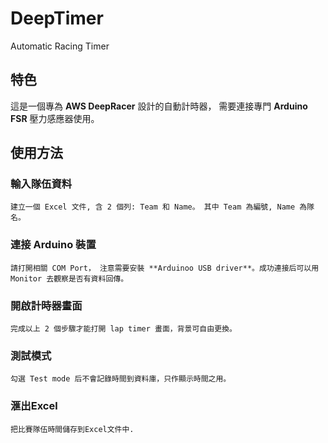 # DeepTimer
Automatic Racing Timer

## 特色
這是一個專為 **AWS DeepRacer** 設計的自動計時器， 需要連接專門 **Arduino FSR** 壓力感應器使用。

## 使用方法

### 輸入隊伍資料
    建立一個 Excel 文件, 含 2 個列: Team 和 Name。 其中 Team 為編號, Name 為隊名。

### 連接 Arduino 裝置
    請打開相關 COM Port， 注意需要安裝 **Arduinoo USB driver**。成功連接后可以用 Monitor 去觀察是否有資料回傳。

### 開啟計時器畫面
    完成以上 2 個步驟才能打開 lap timer 畫面，背景可自由更換。

### 測試模式
    勾選 Test mode 后不會記錄時間到資料庫，只作顯示時間之用。

### 滙出Excel
    把比賽隊伍時間儲存到Excel文件中.

